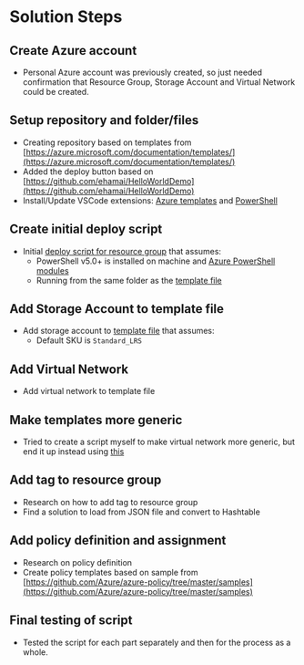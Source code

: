 # Solution Steps

## Create Azure account
- Personal Azure account was previously created, so just needed confirmation that Resource Group, Storage Account and Virtual Network could be created.

## Setup repository and folder/files
- Creating repository based on templates from [https://azure.microsoft.com/documentation/templates/](https://azure.microsoft.com/documentation/templates/)
- Added the deploy button based on [https://github.com/ehamai/HelloWorldDemo](https://github.com/ehamai/HelloWorldDemo)
- Install/Update VSCode extensions: [Azure templates](https://docs.microsoft.com/en-us/azure/azure-resource-manager/resource-manager-vscode-extension) and [PowerShell](https://docs.microsoft.com/en-us/powershell/scripting/core-powershell/vscode/using-vscode?view=powershell-6)

## Create initial deploy script
- Initial [deploy script for resource group](deploy.ps1) that assumes:
  - PowerShell v5.0+ is installed on machine and [Azure PowerShell modules](https://docs.microsoft.com/en-us/powershell/azure/install-azurerm-ps)
  - Running from the same folder as the [template file](azuredeploy.json)

## Add Storage Account to template file
- Add storage account to [template file](azuredeploy.json) that assumes:
  - Default SKU is `Standard_LRS`

## Add Virtual Network
- Add virtual network to template file

## Make templates more generic
- Tried to create a script myself to make virtual network more generic, but end it up instead using [this](https://github.com/Azure/azure-quickstart-templates/tree/master/301-subnet-driven-deployment)

## Add tag to resource group
- Research on how to add tag to resource group
- Find a solution to load from JSON file and convert to Hashtable

## Add policy definition and assignment
- Research on policy definition
- Create policy templates based on sample from [https://github.com/Azure/azure-policy/tree/master/samples](https://github.com/Azure/azure-policy/tree/master/samples)

## Final testing of script
- Tested the script for each part separately and then for the process as a whole. 